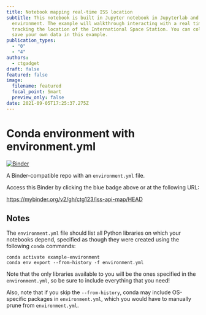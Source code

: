 ```yaml
---
title: Notebook mapping real-time ISS location
subtitle: This notebook is built in Jupyter notebook in Jupyterlab and conda
  environment. The example will walkthrough interacting with a real time API
  tracking the location of the International Space Station. You can collect and
  save your own data in this example.
publication_types:
  - "0"
  - "4"
authors:
  - ctgadget
draft: false
featured: false
image:
  filename: featured
  focal_point: Smart
  preview_only: false
date: 2021-09-05T17:25:37.275Z
---
```

# Conda environment with environment.yml

[![Binder](https://mybinder.org/badge_logo.svg)](https://mybinder.org/v2/gh/ctg123/iss-api-map/HEAD)

A Binder-compatible repo with an `environment.yml` file.

Access this Binder by clicking the blue badge above or at the following URL:

https://mybinder.org/v2/gh/ctg123/iss-api-map/HEAD

## Notes

The `environment.yml` file should list all Python libraries on which your notebooks
depend, specified as though they were created using the following `conda` commands:

```
conda activate example-environment
conda env export --from-history -f environment.yml
```

Note that the only libraries available to you will be the ones specified in
the `environment.yml`, so be sure to include everything that you need! 

Also, note that if you skip the `--from-history`, conda may include OS-specific
packages in `environment.yml`, which you would have to manually prune from
`environment.yml`.